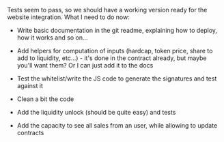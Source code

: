 Tests seem to pass, so we should have a working version ready for the website integration.
What I need to do now:

- Write basic documentation in the git readme, explaining how to deploy, how it works and so on...

- Add helpers for computation of inputs (hardcap, token price, share to add to liquidity, etc...) - it's done in the contract already, but maybe you'll want them? Or I can just add it to the docs

- Test the whitelist/write the JS code to generate the signatures and test against it

- Clean a bit the code

- Add the liquidity unlock (should be quite easy) and tests

- Add the capacity to see all sales from an user, while allowing to update contracts
